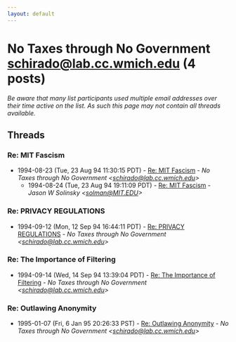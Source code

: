 ```yaml
---
layout: default
---
```


# No Taxes through No Government <schirado@lab.cc.wmich.edu> (4 posts)

_Be aware that many list participants used multiple email addresses over their time active on the list. As such this page may not contain all threads available._

## Threads

### Re: MIT Fascism
+ 1994-08-23 (Tue, 23 Aug 94 11:30:15 PDT) - [Re: MIT Fascism](/archive/1994/08/caf536cfd31fdf42ec62f49448dc1a58f6d76ff35d5809f19344ea1f1a50c0ec) - _No Taxes through No Government \<schirado@lab.cc.wmich.edu\>_
  + 1994-08-24 (Tue, 23 Aug 94 19:11:09 PDT) - [Re: MIT Fascism](/archive/1994/08/bb8f80f0df1518bf7650f238c63418155cda2f2dfd9edb6d8b945ee1b06ec183) - _Jason W Solinsky \<solman@MIT.EDU\>_

### Re: PRIVACY REGULATIONS
+ 1994-09-12 (Mon, 12 Sep 94 16:44:11 PDT) - [Re: PRIVACY REGULATIONS](/archive/1994/09/08f2d011ffec8a4bc5adedf0fa626b512f4aaae20113bb4d69b68469573700d4) - _No Taxes through No Government \<schirado@lab.cc.wmich.edu\>_

### Re: The Importance of Filtering
+ 1994-09-14 (Wed, 14 Sep 94 13:39:04 PDT) - [Re: The Importance of Filtering](/archive/1994/09/b247d1b713a6dca05b23d3dfd199448f4adbf031a34dcf31eca465d689028cdc) - _No Taxes through No Government \<schirado@lab.cc.wmich.edu\>_

### Re: Outlawing Anonymity
+ 1995-01-07 (Fri, 6 Jan 95 20:26:33 PST) - [Re: Outlawing Anonymity](/archive/1995/01/a36384d07286ca3d250bf7d27fa3336428ce7118b026f99c5a05685bd9a45e8a) - _No Taxes through No Government \<schirado@lab.cc.wmich.edu\>_


